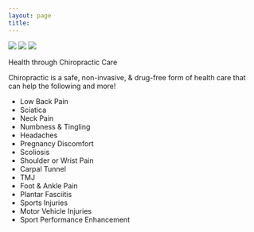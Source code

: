 ```yaml
---
layout: page
title: 
---
```


<div>
<img src="http://www.drctu.com/Dr._Charmaine_L._Tu-Chiropractic_Physician/Welcome_files/iStock_000005937723XSmall.jpg">
<img src="http://www.drctu.com/Dr._Charmaine_L._Tu-Chiropractic_Physician/Welcome_files/iStock_000008737455XSmall.jpg">
<img src="http://www.drctu.com/Dr._Charmaine_L._Tu-Chiropractic_Physician/Welcome_files/shapeimage_1.jpg">
</div>

<p class="message">
  Health through Chiropractic Care
</p>

Chiropractic is a safe, non-invasive, & drug-free form of health care that can help the following and more!

- Low Back Pain
- Sciatica
- Neck Pain
- Numbness & Tingling
- Headaches
- Pregnancy Discomfort
- Scoliosis
- Shoulder or Wrist Pain
- Carpal Tunnel
- TMJ
- Foot & Ankle Pain
- Plantar Fasciitis
- Sports Injuries
- Motor Vehicle Injuries
- Sport Performance Enhancement
